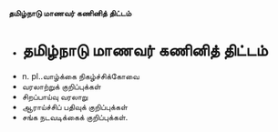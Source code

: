 **தமிழ்நாடு மாணவர் கணினித் திட்டம்**
- # தமிழ்நாடு மாணவர் கணினித் திட்டம்
- n. pl..வாழ்க்கை நிகழ்ச்சிக்கோவை
- வரலாற்றுக் குறிப்புக்கள்
- சிறப்பாய்வு வரலாறு
- ஆராய்ச்சிப் பதிவுக் குறிப்புக்கள்
- சங்க நடவடிக்கைக் குறிப்புக்கள்.

